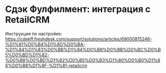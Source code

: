 # Сдэк Фулфилмент: интеграция с RetailCRM
Инструкция по настройке: https://cdekff.freshdesk.com/support/solutions/articles/69000815246-%D1%81%D0%B4%D1%8D%D0%BA-%D1%84%D1%83%D0%BB%D1%84%D0%B8%D0%BB%D0%BC%D0%B5%D0%BD%D1%82-%D0%B8%D0%BD%D1%82%D0%B5%D0%B3%D1%80%D0%B0%D1%86%D0%B8%D1%8F-%D1%81-retailcrm